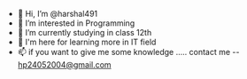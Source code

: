 - 👋 Hi, I’m @harshal491
- 👀 I’m interested in Programming
- 🌱 I’m currently studying in class 12th
- 💞️ I'm here for learning more in IT field 
- 📫 if you want to give me some knowledge
..... contact me -- hp24052004@gmail.com

<!---
harshal491/harshal491 is a ✨ special ✨ repository because its `README.md` (this file) appears on your GitHub profile.
You can click the Preview link to take a look at your changes.
--->
